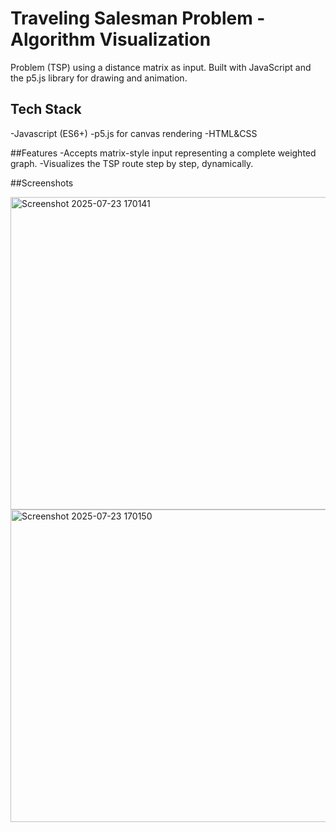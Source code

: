 # Traveling Salesman Problem - Algorithm Visualization 
Problem (TSP) using a distance matrix as input.
Built with JavaScript and the p5.js library for drawing and animation.

## Tech Stack
  -Javascript (ES6+)
  -p5.js for canvas rendering
  -HTML&CSS

##Features
  -Accepts matrix-style input representing a complete weighted graph.
  -Visualizes the TSP route step by step, dynamically.

##Screenshots


<img width="800" height="500" alt="Screenshot 2025-07-23 170141" src="https://github.com/user-attachments/assets/05b4c622-1d12-47c7-810e-d683fda538d2" />


<img width="800" height="500" alt="Screenshot 2025-07-23 170150" src="https://github.com/user-attachments/assets/a848a31f-61ef-4654-b079-0660ccd9ef67" />
